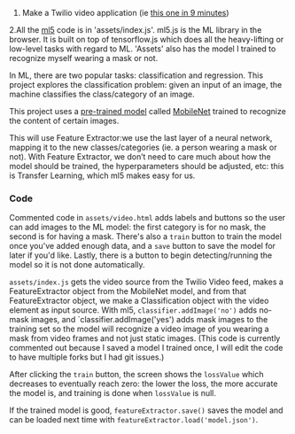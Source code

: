 1. Make a Twilio video application (ie [this one in 9 minutes](https://www.twilio.com/blog/build-a-video-app-javascript-twilio-cli-quickly))

2.All the [ml5](https://twitter.com/ml5js) code is in 'assets/index.js'. ml5.js is the ML  library in the browser. It is built on top of tensorflow.js which does all the heavy-lifting or low-level tasks with regard to ML. 'Assets' also has the model I trained to recognize myself wearing a mask or not. 

In ML, there are two popular tasks: classification and regression. This project explores the classification problem: given an input of an image, the machine classifies the class/category of an image.

This project uses a [pre-trained model](https://youtu.be/yNkAuWz5lnY?t=33) called [MobileNet](https://github.com/tensorflow/tfjs-models/tree/master/mobilenet)  trained to recognize the content of certain images.

This will use Feature Extractor:we use the last layer of a neural network, mapping it to the new classes/categories (ie. a person wearing a mask or not). With Feature Extractor, we don’t need  to care much about how the model should be trained, the hyperparameters should be adjusted, etc: this is Transfer Learning, which ml5 makes easy for us.

### Code
Commented code in `assets/video.html` adds labels and buttons so the user can add images to the ML model: the first category is for no mask, the second is for having a mask. There's also a `train` button to train the model once you've added enough data, and a `save` button to save the model for later if you'd like. Lastly, there is a button to begin detecting/running the model so it is not done automatically.

`assets/index.js` gets the video source from the Twilio Video feed, makes a FeatureExtractor object from the MobileNet model, and from that FeatureExtractor object, we make a Classification object with the video element as input source. With ml5, `classifier.addImage('no')` adds no-mask images, and `classifier.addImage('yes') adds mask images to the training set so the model will recognize a video image of you wearing a mask from video frames and not just static images. (This code is currently commented out because I saved a model I trained once, I will edit the code to have multiple forks but I had git issues.)

After clicking the `train` button, the screen shows the `lossValue` which decreases to eventually reach zero: the lower the loss, the more accurate the model is, and training is done when `lossValue` is null.

If the trained model is good, `featureExtractor.save()` saves the model and can be loaded next time with `featureExtractor.load('model.json')`. 
